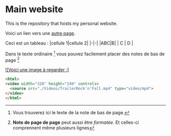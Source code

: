 # Main website
This is the repository that hosts my personal website.

Voici un lien vers une [autre page](./another-page.md).

Ceci est un tableau :
|cellule 1|cellule 2|
|-|-|
|ABC|B|
|    C    |    D    |

Dans le texte ordinaire [^1] vous pouvez facilement placer des notes de bas de page [^2]

[![Voici une image à regarder :]](./Images/Slacken_1.png)

```html
<html>
<video width="320" height="240" controls>
  <source src="./Videos/TrailerRock'n'Fall.mp4" type="video/mp4">
</video>
</html>
```


[^1]: Vous trouverez ici le texte de la note de bas de page.
 [^2]: **Note de page de page** peut aussi être *formatée*.
Et celles-ci comprennent même plusieurs lignes
